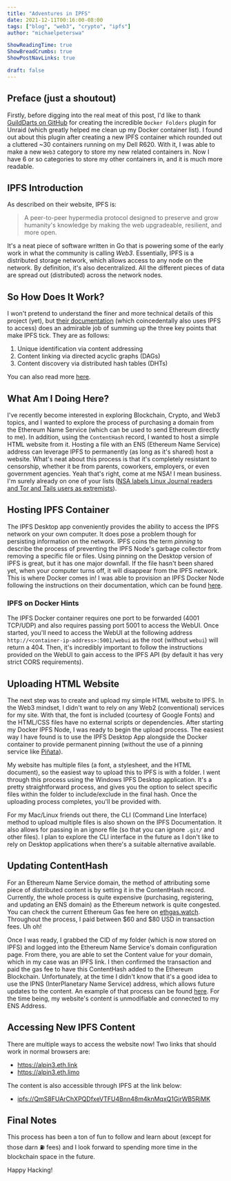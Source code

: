 ```yaml
---
title: "Adventures in IPFS"
date: 2021-12-11T00:16:00-08:00
tags: ["blog", "web3", "crypto", "ipfs"]
author: "michaelpeterswa"

ShowReadingTime: true
ShowBreadCrumbs: true
ShowPostNavLinks: true

draft: false
---
```


## Preface (just a shoutout)
Firstly, before digging into the real meat of this post, I'd like to thank 
[GuildDarts on GitHub](https://github.com/GuildDarts/) for creating the incredible `Docker Folders` plugin for Unraid (which greatly helped me clean up my Docker container list). I found out about this plugin after creating a new IPFS container which rounded out a cluttered ~30 containers running on my Dell R620. With it, I was able to make a new `Web3` category to store my new related containers in. Now I have 6 or so categories to store my other containers in, and it is much more readable.

## IPFS Introduction
As described on their website, IPFS is:
> A peer-to-peer hypermedia protocol designed to preserve and grow humanity's knowledge by making the web upgradeable, resilient, and more open.

It's a neat piece of software written in Go that is powering some of the early work in what the community is calling *Web3*. Essentially, IPFS is a distributed storage network, which allows access to any node on the network. By definition, it's also decentralized. All the different pieces of data are spread out (distributed) across the network nodes.

## So How Does It Work?
I won't pretend to understand the finer and more technical details of this project (yet), but [their documentation](https://docs.ipfs.io/concepts/how-ipfs-works/#content-addressing) (which coincedentally also uses IPFS to access) does an admirable job of summing up the three key points that make IPFS tick. They are as follows:

1. Unique identification via content addressing
2. Content linking via directed acyclic graphs (DAGs)
3. Content discovery via distributed hash tables (DHTs)

You can also read more [here](https://docs.ipfs.io/concepts/).

## What Am I Doing Here?
I've recently become interested in exploring Blockchain, Crypto, and Web3 topics, and I wanted to explore the process of purchasing a domain from the Ethereum Name Service (which can be used to send Ethereum directly to me). In addition, using the `ContentHash` record, I wanted to host a simple HTML website from it. Hosting a file with an ENS (Ethereum Name Service) address can leverage IPFS to permanently (as long as it's shared) host a website. What's neat about this process is that it's completely resistant to censorship, whether it be from parents, coworkers, employers, or even government agencies. Yeah that's right, come at me NSA! I mean business. I'm surely already on one of your lists ([NSA labels Linux Journal readers and Tor and Tails users as extremists](https://www.digitaltrends.com/computing/nsa-labels-linux-tails-users-extremists/)).

## Hosting IPFS Container
The IPFS Desktop app conveniently provides the ability to access the IPFS network on your own computer. It does pose a problem though for persisting information on the network. IPFS coins the term *pinning* to describe the process of preventing the IPFS Node's garbage collector from removing a specific file or files. Using pinning on the Desktop version of IPFS is great, but it has one major downfall. If the file hasn't been shared yet, when your computer turns off, it will disappear from the IPFS network. This is where Docker comes in! I was able to provision an IPFS Docker Node following the instructions on their documentation, which can be found [here](https://docs.ipfs.io/how-to/run-ipfs-inside-docker/).

### IPFS on Docker Hints
The IPFS Docker container requires one port to be forwarded (4001 TCP/UDP) and also requires passing port 5001 to access the WebUI. Once started, you'll need to access the WebUI at the following address `http://<container-ip-address>:5001/webui` as the root (without `webui`) will return a 404. Then, it's incredibly important to follow the instructions provided on the WebUI to gain access to the IPFS API (by default it has very strict CORS requirements).

## Uploading HTML Website
The next step was to create and upload my simple HTML website to IPFS. In the Web3 mindset, I didn't want to rely on any Web2 (conventional) services for my site. With that, the font is included (courtesy of Google Fonts) and the HTML/CSS files have no external scripts or dependencies. After starting my Docker IPFS Node, I was ready to begin the upload process. The easiest way I have found is to use the IPFS Desktop App alongside the Docker container to provide permanent pinning (without the use of a pinning service like [Piñata](https://www.pinata.cloud/)). 

My website has multiple files (a font, a stylesheet, and the HTML document), so the easiest way to upload this to IPFS is with a folder. I went through this process using the Windows IPFS Desktop application. It's a pretty straightforward process, and gives you the option to select specific files within the folder to include/exclude in the final hash. Once the uploading process completes, you'll be provided with. 

For my Mac/Linux friends out there, the CLI (Command Line Interface) method to upload multiple files is also shown on the IPFS Documentation. It also allows for passing in an ignore file (so that you can ignore `.git/` and other files). I plan to explore the CLI interface in the future as I don't like to rely on Desktop applications when there's a suitable alternative available.

## Updating ContentHash
For an Ethereum Name Service domain, the method of attributing some piece of distributed content is by setting it in the ContentHash record. Currently, the whole process is quite expensive (purchasing, registering, and updating an ENS domain) as the Ethereum network is quite congested. You can check the current Ethereum Gas fee here on [ethgas.watch](https://ethgas.watch/). Throughout the process, I paid between $60 and $80 USD in transaction fees. Uh oh!

Once I was ready, I grabbed the CID of my folder (which is now stored on IPFS) and logged into the Ethereum Name Service's domain configuration page. From there, you are able to set the Content value for your domain, which in my case was an IPFS link. I then confirmed the transaction and paid the gas fee to have this ContentHash added to the Ethereum Blockchain. Unfortunately, at the time I didn't know that it's a good idea to use the IPNS (InterPlanetary Name Service) address, which allows future updates to the content. An example of that process can be found [here](https://docs.ipfs.io/concepts/ipns/#example-ipns-setup-with-js-sdk-api). For the time being, my website's content is unmodifiable and connected to my ENS Address.

## Accessing New IPFS Content
There are multiple ways to access the website now! Two links that should work in normal browsers are:

* https://alpin3.eth.link
* https://alpin3.eth.limo

The content is also accessible through IPFS at the link below:

* [ipfs://QmS8FUArChXPQDfxeVTFU4Bnn48m4knMqxQ1GjrWB5RjMK](ipfs://QmS8FUArChXPQDfxeVTFU4Bnn48m4knMqxQ1GjrWB5RjMK)


## Final Notes
This process has been a ton of fun to follow and learn about (except for those darn ⛽ fees) and I look forward to spending more time in the blockchain space in the future.

Happy Hacking!
